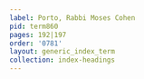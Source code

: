 ```yaml
---
label: Porto, Rabbi Moses Cohen
pid: term860
pages: 192|197
order: '0781'
layout: generic_index_term
collection: index-headings
---
```

